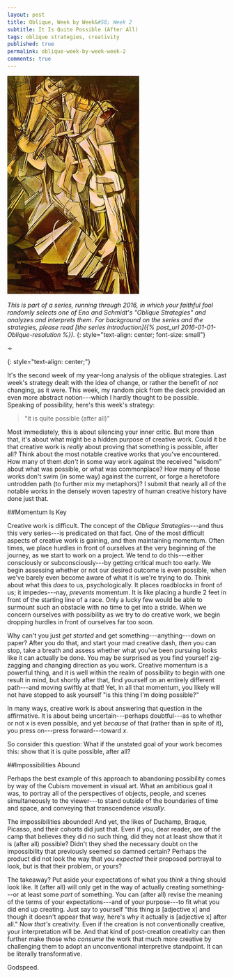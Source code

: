 ```yaml
---
layout: post
title: Oblique, Week by Week&#58; Week 2
subtitle: It Is Quite Possible (After All)
tags: oblique strategies, creativity
published: true
permalink: oblique-week-by-week-week-2
comments: true
---
```


![](graphics/nude-descending.jpg)

*This is part of a series, running through 2016, in which your faithful fool randomly selects one of Eno and Schmidt's "Oblique Strategies" and analyzes and interprets them. For background on the series and the strategies, please read [the series introduction]({% post_url 2016-01-01-Oblique-resolution %}).*
{: style="text-align: center; font-size: small"}

<p>&homtht;</p>
{: style="text-align: center;"}

It's the second week of my year-long analysis of the oblique strategies. Last week's strategy dealt with the idea of change, or rather the benefit of *not* changing, as it were. This week, my random pick from the deck provided an even more abstract notion---which I hardly thought to be possible. Speaking of possibility, here's this week's strategy:

>"It is quite possible (after all)"

<!--more-->

Most immediately, this is about silencing your inner critic. But more than that, it's about what might be a hidden purpose of creative work. Could it be that creative work is *really* about proving that something is possible, after all? Think about the most notable creative works that you've encountered. How many of them *don't* in some way work against the received "wisdom" about what was possible, or what was commonplace? How many of those works don't swim (in some way) against the current, or forge a heretofore untrodden path (to further mix my metaphors)? I submit that nearly all of the notable works in the densely woven tapestry of human creative history have done just that.


##Momentum Is Key

Creative work is difficult. The concept of the *Oblique Strategies*---and thus this very series---is predicated on that fact. One of the most difficult aspects of creative work is gaining, and then maintaining momentum. Often times, we place hurdles in front of ourselves at the very beginning of the journey, as we start to work on a project. We tend to do this---either consciously or subconsciously---by getting critical much too early. We begin assessing whether or not our desired outcome is even possible, when we've barely even become aware of what it is we're trying to do. Think about what this *does* to us, psychologically. It places roadblocks in front of us; it impedes---nay, *prevents* momentum. It is like placing a hurdle 2 feet in front of the starting line of a race. Only a lucky few would be able to surmount such an obstacle with no time to get into a stride. When we concern ourselves with possibility as we try to do creative work, we begin dropping hurdles in front of ourselves far too soon.

Why can't you just *get started* and get something---anything---down on paper? After you do that, and start your mad creative dash, *then* you can stop, take a breath and assess whether what you've been pursuing looks like it can actually be done. You may be surprised as you find yourself zig-zagging and changing direction as you work. Creative momentum is a powerful thing, and it is well within the realm of possibility to begin with one result in mind, but shortly after that, find yourself on an entirely different path---and moving swiftly at that! Yet, in all that momentum, you likely will not have stopped to ask yourself "is this thing I'm doing possible?"

In many ways, creative work is about answering that question in the affirmative. It is about being uncertain---perhaps doubtful---as to whether or not *x* is even possible, and yet *because* of that (rather than in spite of it), you press on---press forward---toward *x*.

So consider this question: What if the unstated goal of your work becomes this: show that it is quite possible, after all?



##Impossibilities Abound

Perhaps the best example of this approach to abandoning possibility comes by way of the Cubism movement in visual art. What an ambitious goal it was, to portray all of the perspectives of objects, people, and scenes simultaneously to the viewer---to stand outside of the boundaries of time and space, and conveying that transcendence *visually*.

The impossibilities abounded! And yet, the likes of Duchamp, Braque, Picasso, and their cohorts did just that. Even if you, dear reader, are of the camp that believes they did no such thing, did they not at least show that it is (after all) possible? Didn't they shed the necessary doubt on the impossibility that previously seemed so damned certain? Perhaps the product did not look the way that you *expected* their proposed portrayal to look, but is that their problem, or yours?

The takeaway? Put aside your expectations of what you *think*  a thing should look like. It (after all) will only get in the way of actually creating something---or at least some *part* of something. You can (after all) revise the meaning of the terms of your expectations---and of your purpose---to fit  what you did end up creating. Just say to yourself "this thing *is* [adjective x] and though it doesn't appear that way, here's why it actually is [adjective x] after all." Now *that's* creativity. Even if the creation is not conventionally creative, your interpretation will be. And that kind of post-creation creativity can then further make those who *consume* the work that much more creative by challenging them to adopt an unconventional interpretive standpoint. It can be literally transformative.

Godspeed.
